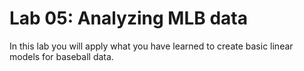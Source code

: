 # Lab 05: Analyzing MLB data

In this lab you will apply what you have learned to create basic linear models for baseball data.
